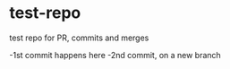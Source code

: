 # test-repo
test repo for PR, commits and merges

-1st commit happens here
-2nd commit, on a new branch
